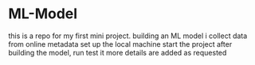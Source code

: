 # ML-Model
this is a repo for my first mini project. building an ML model
i collect data from online metadata
set up the local machine
start the project
after building the model, run test it
more details are added as requested
